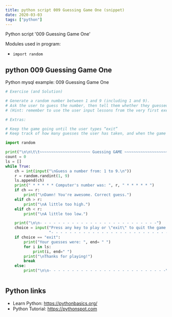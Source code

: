 ```yaml
---
title: python script 009 Guessing Game One (snippet)
date: 2020-03-03
tags: ["python"]
---
```

Python script '009 Guessing Game One'


Modules used in program: 
* `import random`

## python 009 Guessing Game One

Python mysql example: 009 Guessing Game One

```python
# Exercise (and Solution)

# Generate a random number between 1 and 9 (including 1 and 9).
# Ask the user to guess the number, then tell them whether they guessed too low, too high, or exactly right.
# (Hint: remember to use the user input lessons from the very first exercise)

# Extras:

# Keep the game going until the user types “exit”
# Keep track of how many guesses the user has taken, and when the game ends, print(this out.)

import random

print("\n\n\t\t~~~~~~~~~~~~~~~~~~~~~~ Guessing GAME ~~~~~~~~~~~~~~~~~~~~~~")
count = 0
ls = []
while True:
    ch = int(input("\nGuess a number from: 1 to 9.\n"))
    r = random.randint(1, 9)
    ls.append(ch)
    print(" * * * * * Computer's number was: ", r, " * * * * * ")
    if ch == r:
        print("\nDamn! You're awesome. Correct guess.")
    elif ch > r:
        print("\nA little too high.")
    elif ch < r:
        print("\nA little too low.")

    print("\n\n- - - - - - - - - - - - - - - - - - - - - - - - - -")
    choice = input("Press any key to play or \"exit\" to quit the game.\n"
                   "- - - - - - - - - - - - - - - - - - - - - - - - - -\n").lower()
    if choice == "exit":
        print("Your guesses were: ", end= " ")
        for i in ls:
            print(i, end=" ")
        print("\nThanks for playing!")
        break
    else:
        print("\n\n- - - - - - - - - - - - - - - - - - - - - - - - - -\nNew Game!")



```

## Python links

- Learn Python: https://pythonbasics.org/
- Python Tutorial: https://pythonspot.com

